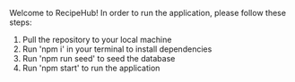 Welcome to RecipeHub! In order to run the application, please follow these steps:
1. Pull the repository to your local machine
2. Run 'npm i' in your terminal to install dependencies
3. Run 'npm run seed' to seed the database
4. Run 'npm start' to run the application
